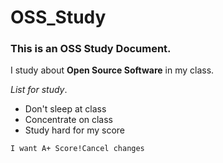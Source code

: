 # OSS_Study

### This is an OSS Study Document. 

I study about **Open Source Software** in my class.

*List for study*.

- Don't sleep at class
- Concentrate on class
- Study hard for my score

```
I want A+ Score!Cancel changes
```
